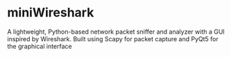 # miniWireshark
A lightweight, Python-based network packet sniffer and analyzer with a GUI inspired by Wireshark. Built using Scapy for packet capture and PyQt5 for the graphical interface
